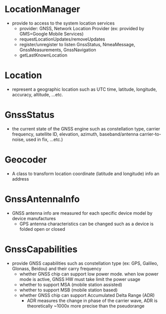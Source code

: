 # LocationManager
* provide to access to the system location services
  * provider: GNSS, Network Location Provider (ex: provided by GMS=Google Mobile Services)
  * requestLocationUpdates/removeUpdates
  * register/unregister to listen GnssStatus, NmeaMessage, GnssMeasurements, GnssNavigation
  * getLastKnownLocation

# Location
* represent a geographic location such as UTC time, latitude, longitude, accuracy, altitude, ...etc.

# GnssStatus
* the current state of the GNSS engine such as constellation type, carrier frequency, satellite ID, elevation, azimuth, baseband/antenna carrier-to-noise, used in fix, ...etc.)

# Geocoder
* A class to transform location coordinate (latitude and longitude) info an address

# GnssAntennaInfo
* GNSS antenna info are measured for each specific device model by device manufactures
  * GPS antenna characteristics can be changed such as a device is folded open or closed

# GnssCapabilities
* provide GNSS capabilities such as constellation type (ex: GPS, Galileo, Glonass, Beidou) and their carry frequency
  * whether GNSS chip can support low power mode. when low power mode is active, GNSS HW must take limit the power usage
  * whether to support MSA (mobile station assisted)
  * whether to support MSB (mobile station based)
  * whether GNSS chip can support Accumulated Delta Range (ADR)
    * ADR measures the change in phase of the carrier wave, ADR is theoretically ~1000x more precise than the pseudorange


